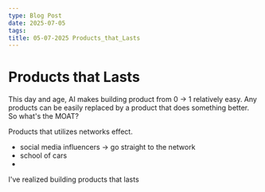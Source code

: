 ```yaml
---
type: Blog Post
date: 2025-07-05
tags: 
title: 05-07-2025 Products_that_Lasts
---
```

# Products that Lasts

This day and age, AI makes building product from 0 -> 1 relatively easy. Any products can be easily replaced by a product that does something better. So what's the MOAT? 

Products that utilizes networks effect. 


- social media influencers -> go straight to the network
- school of cars
- 
I've realized building products that lasts 
